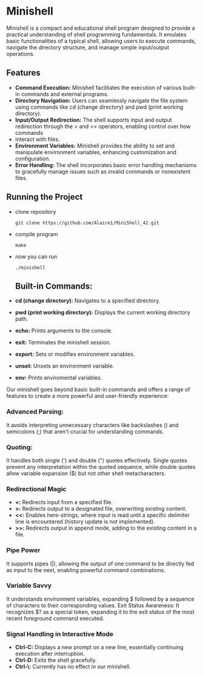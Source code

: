 # Minishell

Minishell is a compact and educational shell program designed to provide a practical understanding of shell programming fundamentals. 
It emulates basic functionalities of a typical shell, allowing users to execute commands, navigate the directory structure, 
and manage simple input/output operations.

## Features

- **Command Execution:** Minishell facilitates the execution of various built-in commands and external programs.
- **Directory Navigation:** Users can seamlessly navigate the file system using commands like cd (change directory) and pwd (print working directory).
- **Input/Output Redirection:** The shell supports input and output redirection through the > and >> operators, enabling control over how commands
- interact with files.
- **Environment Variables:** Minishell provides the ability to set and manipulate environment variables, enhancing customization and configuration.
- **Error Handling:** The shell incorporates basic error handling mechanisms to gracefully manage issues such as invalid commands or nonexistent files.
  
## Running the Project
- clone repository
  ```
  git clone https://github.com/Alaire1/MiniShell_42.git
  ```
- compile program
  ```
  make
  ```
- now you can run
  ```
  ./minishell
  ```
  ## Built-in Commands:

- **cd (change directory):** Navigates to a specified directory.
- **pwd (print working directory):** Displays the current working directory path.
- **echo:** Prints arguments to the console.
- **exit:** Terminates the minishell session.
- **export:** Sets or modifies environment variables.
- **unset:** Unsets an environment variable.
- **env:** Prints enviromental variables.

Our minishell goes beyond basic built-in commands and offers a range of features to create a more powerful and user-friendly experience:

### Advanced Parsing:
It avoids interpreting unnecessary characters like backslashes (\) and semicolons (;) that aren't crucial for understanding commands.
### Quoting:
It handles both single (') and double (") quotes effectively. Single quotes prevent any interpretation within the quoted sequence, while double quotes allow variable expansion ($) but not other shell metacharacters.
### Redirectional Magic
- **<:** Redirects input from a specified file.
- **>:** Redirects output to a designated file, overwriting existing content.
- **<<:** Enables here-strings, where input is read until a specific delimiter line is encountered (history update is not implemented).
- **>>:** Redirects output in append mode, adding to the existing content in a file.
### Pipe Power
It supports pipes (|), allowing the output of one command to be directly fed as input to the next, enabling powerful command combinations.
### Variable Savvy
It understands environment variables, expanding $ followed by a sequence of characters to their corresponding values.
Exit Status Awareness: It recognizes $? as a special token, expanding it to the exit status of the most recent foreground command executed.
### Signal Handling in Interactive Mode
- **Ctrl-C:** Displays a new prompt on a new line, essentially continuing execution after interruption.
- **Ctrl-D:** Exits the shell gracefully.
- **Ctrl-\\:** Currently has no effect in our minishell.


